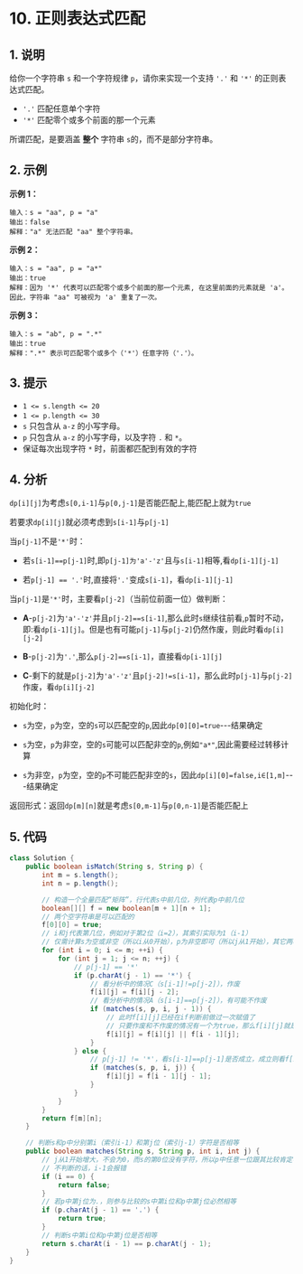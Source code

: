 # 10. 正则表达式匹配



## 1. 说明

给你一个字符串 `s` 和一个字符规律 `p`，请你来实现一个支持 `'.'` 和 `'*'` 的正则表达式匹配。

- `'.'` 匹配任意单个字符
- `'*'` 匹配零个或多个前面的那一个元素

所谓匹配，是要涵盖 **整个** 字符串 `s`的，而不是部分字符串。



## 2. 示例

**示例 1：**

```
输入：s = "aa", p = "a"
输出：false
解释："a" 无法匹配 "aa" 整个字符串。
```



**示例 2：**

```
输入：s = "aa", p = "a*"
输出：true
解释：因为 '*' 代表可以匹配零个或多个前面的那一个元素, 在这里前面的元素就是 'a'。因此，字符串 "aa" 可被视为 'a' 重复了一次。
```



**示例 3：**

```
输入：s = "ab", p = ".*"
输出：true
解释：".*" 表示可匹配零个或多个（'*'）任意字符（'.'）。
```



## 3. 提示

- `1 <= s.length <= 20`
- `1 <= p.length <= 30`
- `s` 只包含从 `a-z` 的小写字母。
- `p` 只包含从 `a-z` 的小写字母，以及字符 `.` 和 `*`。
- 保证每次出现字符 `*` 时，前面都匹配到有效的字符



## 4. 分析

`dp[i][j]`为考虑`s[0,i-1]`与`p[0,j-1]`是否能匹配上,能匹配上就为`true`

若要求`dp[i][j]`就必须考虑到`s[i-1]`与`p[j-1]`

当`p[j-1]`不是`'*'`时：

- 若`s[i-1]==p[j-1]`时,即`p[j-1]为'a'-'z'`且与`s[i-1]`相等,看`dp[i-1][j-1]`

- 若`p[j-1] == '.'`时,直接将`'.'`变成`s[i-1]`，看`dp[i-1][j-1]`

当`p[j-1]`是`'*'`时，主要看`p[j-2]`（当前位前面一位）做判断：

- **A**-`p[j-2]`为`'a'-'z'`并且`p[j-2]==s[i-1]`,那么此时`s`继续往前看,`p`暂时不动，即:看`dp[i-1][j]`。但是也有可能`p[j-1]`与`p[j-2]`仍然作废，则此时看`dp[i][j-2]`

- **B**-`p[j-2]`为`'.'`,那么`p[j-2]==s[i-1]`，直接看`dp[i-1][j]`

- **C**-剩下的就是`p[j-2]`为`'a'-'z'`且`p[j-2]!=s[i-1]`，那么此时`p[j-1]`与`p[j-2]`作废，看`dp[i][j-2]`

初始化时：

- `s`为空，`p`为空，空的`s`可以匹配空的`p`,因此`dp[0][0]=true`---结果确定

- `s`为空，`p`为非空，空的`s`可能可以匹配非空的`p`,例如`"a*"`,因此需要经过转移计算

- `s`为非空，`p`为空，空的`p`不可能匹配非空的`s`，因此`dp[i][0]=false,i∈[1,m]`---结果确定

返回形式：返回`dp[m][n]`就是考虑`s[0,m-1]`与`p[0,n-1]`是否能匹配上



## 5. 代码

```java
class Solution {
    public boolean isMatch(String s, String p) {
        int m = s.length();
        int n = p.length();

        // 构造一个全量匹配“矩阵”，行代表s中前几位，列代表p中前几位
        boolean[][] f = new boolean[m + 1][n + 1];
        // 两个空字符串是可以匹配的
        f[0][0] = true;
        // i和j代表第几位，例如对于第2位（i=2），其索引实际为1（i-1）
        // 仅需计算s为空或非空（所以i从0开始），p为非空即可（所以j从1开始），其它两种情况无需考虑（结果已确定）
        for (int i = 0; i <= m; ++i) {
            for (int j = 1; j <= n; ++j) {
                // p[j-1] == '*'
                if (p.charAt(j - 1) == '*') {
                    // 看分析中的情况C（s[i-1]!=p[j-2]），作废
                    f[i][j] = f[i][j - 2];
                    // 看分析中的情况A（s[i-1]==p[j-2]），有可能不作废
                    if (matches(s, p, i, j - 1)) {
                        // 此时f[i][j]已经在if判断前做过一次赋值了
                        // 只要作废和不作废的情况有一个为true，那么f[i][j]就是true
                        f[i][j] = f[i][j] || f[i - 1][j];
                    }
                } else {
                    // p[j-1] != '*'，看s[i-1]==p[j-1]是否成立，成立则看f[i-1][j-1]
                    if (matches(s, p, i, j)) {
                        f[i][j] = f[i - 1][j - 1];
                    }
                }
            }
        }
        return f[m][n];
    }

    // 判断s和p中分别第i（索引i-1）和第j位（索引j-1）字符是否相等
    public boolean matches(String s, String p, int i, int j) {
        // j从1开始增大，不会为0，而s的第0位没有字符，所以p中任意一位跟其比较肯定不相等
        // 不判断的话，i-1会报错
        if (i == 0) {
            return false;
        }
        // 若p中第j位为.，则参与比较的s中第i位和p中第j位必然相等
        if (p.charAt(j - 1) == '.') {
            return true;
        }
        // 判断s中第i位和p中第j位是否相等
        return s.charAt(i - 1) == p.charAt(j - 1);
    }
}
```

